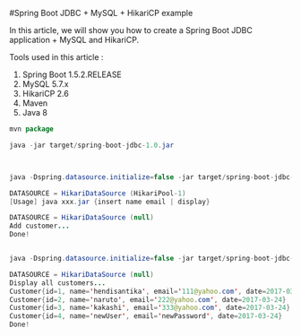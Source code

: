 #Spring Boot JDBC + MySQL + HikariCP example

In this article, we will show you how to create a Spring Boot JDBC application + MySQL and HikariCP.

Tools used in this article :

1. Spring Boot 1.5.2.RELEASE
2. MySQL 5.7.x
3. HikariCP 2.6
4. Maven
5. Java 8



```java
mvn package

java -jar target/spring-boot-jdbc-1.0.jar



java -Dspring.datasource.initialize=false -jar target/spring-boot-jdbc-1.0.jar insert newUser newPassword

DATASOURCE = HikariDataSource (HikariPool-1)
[Usage] java xxx.jar {insert name email | display}

DATASOURCE = HikariDataSource (null)
Add customer...
Done!


java -Dspring.datasource.initialize=false -jar target/spring-boot-jdbc-1.0.jar display

DATASOURCE = HikariDataSource (null)
Display all customers...
Customer{id=1, name='hendisantika', email='111@yahoo.com', date=2017-03-24}
Customer{id=2, name='naruto', email='222@yahoo.com', date=2017-03-24}
Customer{id=3, name='kakashi', email='333@yahoo.com', date=2017-03-24}
Customer{id=4, name='newUser', email='newPassword', date=2017-03-24}
Done!
```

